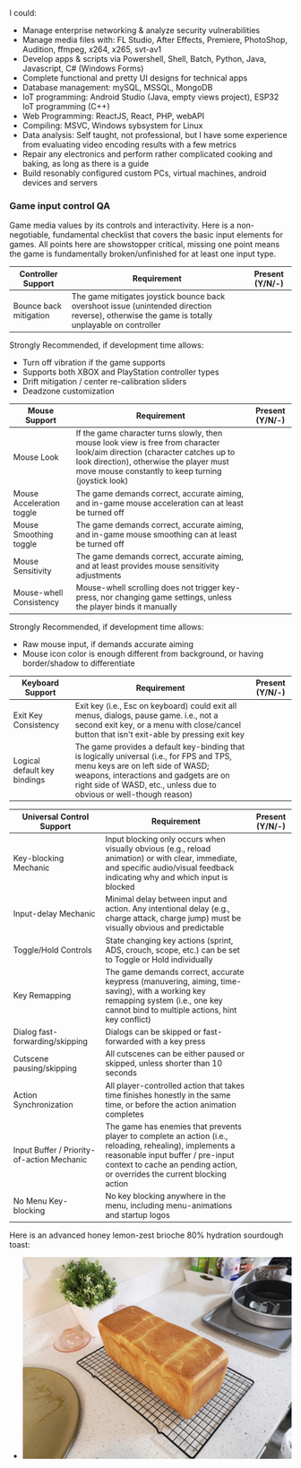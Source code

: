 I could:
- Manage enterprise networking & analyze security vulnerabilities
- Manage media files with: FL Studio, After Effects, Premiere, PhotoShop, Audition, ffmpeg, x264, x265, svt-av1
- Develop apps & scripts via Powershell, Shell, Batch, Python, Java, Javascript, C# (Windows Forms)
- Complete functional and pretty UI designs for technical apps
- Database management: mySQL, MSSQL, MongoDB
- IoT programming: Android Studio (Java, empty views project), ESP32 IoT programming (C++)
- Web Programming: ReactJS, React, PHP, webAPI
- Compiling: MSVC, Windows sybsystem for Linux
- Data analysis: Self taught, not professional, but I have some experience from evaluating video encoding results with a few metrics
- Repair any electronics and perform rather complicated cooking and baking, as long as there is a guide
- Build resonably configured custom PCs, virtual machines, android devices and servers

### Game input control QA

Game media values by its controls and interactivity. Here is a non-negotiable, fundamental checklist that covers the basic input elements for games.
All points here are showstopper critical, missing one point means the game is fundamentally broken/unfinished for at least one input type.

| Controller Support        | Requirement                                                                                                                                    | Present (Y/N/-) |
|---------------------------|------------------------------------------------------------------------------------------------------------------------------------------------|-----------------|
| Bounce back mitigation    | The game mitigates joystick bounce back overshoot issue (unintended direction reverse), otherwise the game is totally unplayable on controller |                 |

Strongly Recommended, if development time allows:
- Turn off vibration if the game supports
- Supports both XBOX and PlayStation controller types
- Drift mitigation / center re-calibration sliders
- Deadzone customization

| Mouse Support             | Requirement                                                                                                                                                                                                                  | Present (Y/N/-) |
|---------------------------|------------------------------------------------------------------------------------------------------------------------------------------------------------------------------------------------------------------------------|-----------------|
| Mouse Look                | If the game character turns slowly, then mouse look view is free from character look/aim direction (character catches up to look direction), otherwise the player must move mouse constantly to keep turning (joystick look) |                 |
| Mouse Acceleration toggle | The game demands correct, accurate aiming, and in-game mouse acceleration can at least be turned off                                                                                                                         |                 |
| Mouse Smoothing toggle    | The game demands correct, accurate aiming, and in-game mouse smoothing can at least be turned off                                                                                                                            |                 |
| Mouse Sensitivity         | The game demands correct, accurate aiming, and at least provides mouse sensitivity adjustments                                                                                                                               |                 |
| Mouse-whell Consistency   | Mouse-whell scrolling does not trigger key-press, nor changing game settings, unless the player binds it manually                                                                                                            |                 |

Strongly Recommended, if development time allows:
- Raw mouse input, if demands accurate aiming
- Mouse icon color is enough different from background, or having border/shadow to differentiate

| Keyboard Support             | Requirement                                                                                                                                                                                                                                     | Present (Y/N/-) |
|------------------------------|-------------------------------------------------------------------------------------------------------------------------------------------------------------------------------------------------------------------------------------------------|-----------------|
| Exit Key Consistency         | Exit key (i.e., Esc on keyboard) could exit all menus, dialogs, pause game. i.e., not a second exit key, or a menu with close/cancel button that isn't exit-able by pressing exit key                                                           |                 |
| Logical default key bindings | The game provides a default key-binding that is logically universal (i.e., for FPS and TPS, menu keys are on left side of WASD; weapons, interactions and gadgets are on right side of WASD, etc., unless due to obvious or well-though reason) |                 |

| Universal Control Support                  | Requirement                                                                                                                                                                                                                 | Present (Y/N/-) |
|--------------------------------------------|---------------------------------------------------------------------------------------------------------------------------------------------------------------------------------------------------------------------------- |-----------------|
| Key-blocking Mechanic                      | Input blocking only occurs when visually obvious (e.g., reload animation) or with clear, immediate, and specific audio/visual feedback indicating why and which input is blocked                                            |                 |
| Input-delay Mechanic                       | Minimal delay between input and action. Any intentional delay (e.g., charge attack, charge jump) must be visually obvious and predictable                                                                                   |                 |
| Toggle/Hold Controls                       | State changing key actions (sprint, ADS, crouch, scope, etc.) can be set to Toggle or Hold individually                                                                                                                     |                 |
| Key Remapping                              | The game demands correct, accurate keypress (manuvering, aiming, time-saving), with a working key remapping system (i.e., one key cannot bind to multiple actions, hint key conflict)                                       |                 |
| Dialog fast-forwarding/skipping            | Dialogs can be skipped or fast-forwarded with a key press                                                                                                                                                                   |                 |
| Cutscene pausing/skipping                  | All cutscenes can be either paused or skipped, unless shorter than 10 seconds                                                                                                                                               |                 |
| Action Synchronization                     | All player-controlled action that takes time finishes honestly in the same time, or before the action animation completes                                                                                                   |                 |
| Input Buffer / Priority-of-action Mechanic | The game has enemies that prevents player to complete an action (i.e., reloading, rehealing), implements a reasonable input buffer / pre-input context to cache an pending action, or overrides the current blocking action |                 |
| No Menu Key-blocking                       | No key blocking anywhere in the menu, including menu-animations and startup logos                                                                                                                                           |                 |

Here is an advanced honey lemon-zest brioche 80% hydration sourdough toast:
- <img src="toastbread.jpg" width=600em alt="advanced honey lemon-zest brioche Tangzhong-based 80% hydration sourdough toast">
